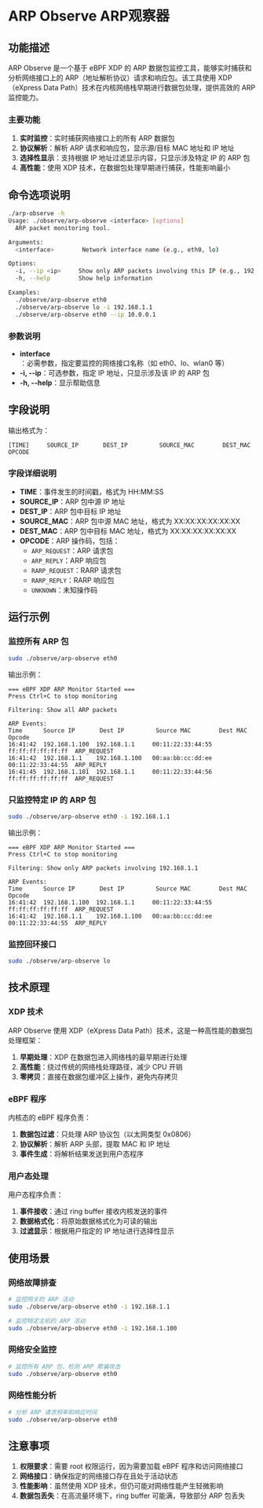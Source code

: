 # ARP Observe ARP观察器

## 功能描述

ARP Observe 是一个基于 eBPF XDP 的 ARP 数据包监控工具，能够实时捕获和分析网络接口上的 ARP（地址解析协议）请求和响应包。该工具使用 XDP（eXpress Data Path）技术在内核网络栈早期进行数据包处理，提供高效的 ARP 监控能力。

### 主要功能

1. **实时监控**：实时捕获网络接口上的所有 ARP 数据包
2. **协议解析**：解析 ARP 请求和响应包，显示源/目标 MAC 地址和 IP 地址
3. **选择性显示**：支持根据 IP 地址过滤显示内容，只显示涉及特定 IP 的 ARP 包
4. **高性能**：使用 XDP 技术，在数据包处理早期进行捕获，性能影响最小

## 命令选项说明

```bash
./arp-observe -h
Usage: ./observe/arp-observe <interface> [options]
  ARP packet monitoring tool.

Arguments:
  <interface>        Network interface name (e.g., eth0, lo)

Options:
  -i, --ip <ip>     Show only ARP packets involving this IP (e.g., 192.168.1.1)
  -h, --help        Show help information

Examples:
  ./observe/arp-observe eth0
  ./observe/arp-observe lo -i 192.168.1.1
  ./observe/arp-observe eth0 --ip 10.0.0.1
```

### 参数说明

- **interface**：必需参数，指定要监控的网络接口名称（如 eth0、lo、wlan0 等）
- **-i, --ip**：可选参数，指定 IP 地址，只显示涉及该 IP 的 ARP 包
- **-h, --help**：显示帮助信息

## 字段说明

输出格式为：
```
[TIME]     SOURCE_IP       DEST_IP         SOURCE_MAC        DEST_MAC         OPCODE
```

### 字段详细说明

- **TIME**：事件发生的时间戳，格式为 HH:MM:SS
- **SOURCE_IP**：ARP 包中源 IP 地址
- **DEST_IP**：ARP 包中目标 IP 地址
- **SOURCE_MAC**：ARP 包中源 MAC 地址，格式为 XX:XX:XX:XX:XX:XX
- **DEST_MAC**：ARP 包中目标 MAC 地址，格式为 XX:XX:XX:XX:XX:XX
- **OPCODE**：ARP 操作码，包括：
  - `ARP_REQUEST`：ARP 请求包
  - `ARP_REPLY`：ARP 响应包
  - `RARP_REQUEST`：RARP 请求包
  - `RARP_REPLY`：RARP 响应包
  - `UNKNOWN`：未知操作码

## 运行示例

### 监控所有 ARP 包

```bash
sudo ./observe/arp-observe eth0
```

输出示例：
```
=== eBPF XDP ARP Monitor Started ===
Press Ctrl+C to stop monitoring

Filtering: Show all ARP packets

ARP Events:
Time      Source IP       Dest IP         Source MAC        Dest MAC         Opcode
16:41:42  192.168.1.100  192.168.1.1     00:11:22:33:44:55  ff:ff:ff:ff:ff:ff  ARP_REQUEST
16:41:42  192.168.1.1    192.168.1.100   00:aa:bb:cc:dd:ee  00:11:22:33:44:55  ARP_REPLY
16:41:45  192.168.1.101  192.168.1.1     00:11:22:33:44:56  ff:ff:ff:ff:ff:ff  ARP_REQUEST
```

### 只监控特定 IP 的 ARP 包

```bash
sudo ./observe/arp-observe eth0 -i 192.168.1.1
```

输出示例：
```
=== eBPF XDP ARP Monitor Started ===
Press Ctrl+C to stop monitoring

Filtering: Show only ARP packets involving 192.168.1.1

ARP Events:
Time      Source IP       Dest IP         Source MAC        Dest MAC         Opcode
16:41:42  192.168.1.100  192.168.1.1     00:11:22:33:44:55  ff:ff:ff:ff:ff:ff  ARP_REQUEST
16:41:42  192.168.1.1    192.168.1.100   00:aa:bb:cc:dd:ee  00:11:22:33:44:55  ARP_REPLY
```

### 监控回环接口

```bash
sudo ./observe/arp-observe lo
```

## 技术原理

### XDP 技术

ARP Observe 使用 XDP（eXpress Data Path）技术，这是一种高性能的数据包处理框架：

1. **早期处理**：XDP 在数据包进入网络栈的最早期进行处理
2. **高性能**：绕过传统的网络栈处理路径，减少 CPU 开销
3. **零拷贝**：直接在数据包缓冲区上操作，避免内存拷贝

### eBPF 程序

内核态的 eBPF 程序负责：

1. **数据包过滤**：只处理 ARP 协议包（以太网类型 0x0806）
2. **协议解析**：解析 ARP 头部，提取 MAC 和 IP 地址
3. **事件生成**：将解析结果发送到用户态程序

### 用户态处理

用户态程序负责：

1. **事件接收**：通过 ring buffer 接收内核发送的事件
2. **数据格式化**：将原始数据格式化为可读的输出
3. **过滤显示**：根据用户指定的 IP 地址进行选择性显示

## 使用场景

### 网络故障排查

```bash
# 监控网关的 ARP 活动
sudo ./observe/arp-observe eth0 -i 192.168.1.1

# 监控特定主机的 ARP 活动
sudo ./observe/arp-observe eth0 -i 192.168.1.100
```

### 网络安全监控

```bash
# 监控所有 ARP 包，检测 ARP 欺骗攻击
sudo ./observe/arp-observe eth0
```

### 网络性能分析

```bash
# 分析 ARP 请求频率和响应时间
sudo ./observe/arp-observe eth0
```

## 注意事项

1. **权限要求**：需要 root 权限运行，因为需要加载 eBPF 程序和访问网络接口
2. **网络接口**：确保指定的网络接口存在且处于活动状态
3. **性能影响**：虽然使用 XDP 技术，但仍可能对网络性能产生轻微影响
4. **数据包丢失**：在高流量环境下，ring buffer 可能满，导致部分 ARP 包丢失
